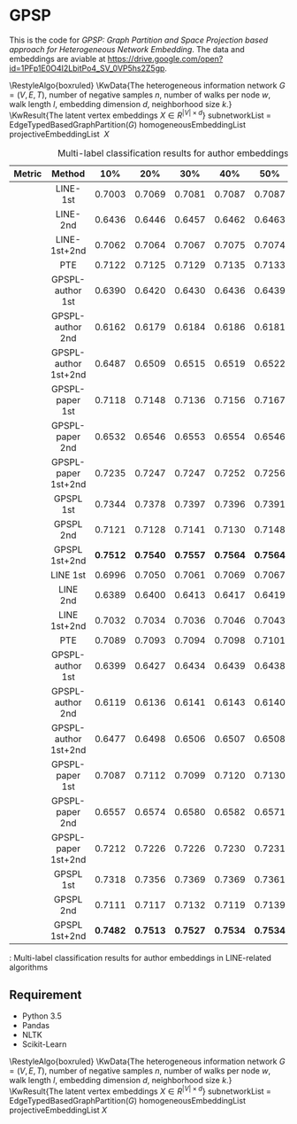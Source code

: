 # GPSP
This is the code for *GPSP: Graph Partition and Space Projection based approach for Heterogeneous Network Embedding*. The data and embeddings are aviable at https://drive.google.com/open?id=1PFp1E0O4I2LbitPo4_SV_0VP5hs2Z5gp.

\RestyleAlgo{boxruled}
\KwData{The heterogeneous information network $G=(V,E,T)$, number of negative samples $n$, number of walks per node $w$, walk length $l$, embedding dimension $d$, neighborhood size $k$.}
\KwResult{The latent vertex embeddings $X\in R^{|V|\times d}$}
subnetworkList = EdgeTypedBasedGraphPartition($G$)
homogeneousEmbeddingList projectiveEmbeddingList  $X$








<table>
<caption>Multi-label classification results for author embeddings in LINE-related algorithms</caption>
<thead>
<tr class="header">
<th style="text-align: center;">Metric</th>
<th style="text-align: center;">Method</th>
<th style="text-align: center;">10%</th>
<th style="text-align: center;">20%</th>
<th style="text-align: center;">30%</th>
<th style="text-align: center;">40%</th>
<th style="text-align: center;">50%</th>
<th style="text-align: center;">60%</th>
<th style="text-align: center;">70%</th>
<th style="text-align: center;">80%</th>
<th style="text-align: center;">90%</th>
</tr>
</thead>
<tbody>
<tr class="odd">
<td style="text-align: center;"></td>
<td style="text-align: center;">LINE-1st</td>
<td style="text-align: center;">0.7003</td>
<td style="text-align: center;">0.7069</td>
<td style="text-align: center;">0.7081</td>
<td style="text-align: center;">0.7087</td>
<td style="text-align: center;">0.7087</td>
<td style="text-align: center;">0.7084</td>
<td style="text-align: center;">0.7079</td>
<td style="text-align: center;">0.7087</td>
<td style="text-align: center;">0.7079</td>
</tr>
<tr class="even">
<td style="text-align: center;"></td>
<td style="text-align: center;">LINE-2nd</td>
<td style="text-align: center;">0.6436</td>
<td style="text-align: center;">0.6446</td>
<td style="text-align: center;">0.6457</td>
<td style="text-align: center;">0.6462</td>
<td style="text-align: center;">0.6463</td>
<td style="text-align: center;">0.6458</td>
<td style="text-align: center;">0.6456</td>
<td style="text-align: center;">0.6450</td>
<td style="text-align: center;">0.6470</td>
</tr>
<tr class="odd">
<td style="text-align: center;"></td>
<td style="text-align: center;">LINE-1st+2nd</td>
<td style="text-align: center;">0.7062</td>
<td style="text-align: center;">0.7064</td>
<td style="text-align: center;">0.7067</td>
<td style="text-align: center;">0.7075</td>
<td style="text-align: center;">0.7074</td>
<td style="text-align: center;">0.7077</td>
<td style="text-align: center;">0.7062</td>
<td style="text-align: center;">0.7072</td>
<td style="text-align: center;">0.7075</td>
</tr>
<tr class="even">
<td style="text-align: center;"></td>
<td style="text-align: center;">PTE</td>
<td style="text-align: center;">0.7122</td>
<td style="text-align: center;">0.7125</td>
<td style="text-align: center;">0.7129</td>
<td style="text-align: center;">0.7135</td>
<td style="text-align: center;">0.7133</td>
<td style="text-align: center;">0.7138</td>
<td style="text-align: center;">0.7140</td>
<td style="text-align: center;">0.7135</td>
<td style="text-align: center;">0.7138</td>
</tr>
<tr class="odd">
<td style="text-align: center;"></td>
<td style="text-align: center;">GPSPL-author 1st</td>
<td style="text-align: center;">0.6390</td>
<td style="text-align: center;">0.6420</td>
<td style="text-align: center;">0.6430</td>
<td style="text-align: center;">0.6436</td>
<td style="text-align: center;">0.6439</td>
<td style="text-align: center;">0.6432</td>
<td style="text-align: center;">0.6426</td>
<td style="text-align: center;">0.6448</td>
<td style="text-align: center;">0.6455</td>
</tr>
<tr class="even">
<td style="text-align: center;"></td>
<td style="text-align: center;">GPSPL-author 2nd</td>
<td style="text-align: center;">0.6162</td>
<td style="text-align: center;">0.6179</td>
<td style="text-align: center;">0.6184</td>
<td style="text-align: center;">0.6186</td>
<td style="text-align: center;">0.6181</td>
<td style="text-align: center;">0.6181</td>
<td style="text-align: center;">0.6183</td>
<td style="text-align: center;">0.6199</td>
<td style="text-align: center;">0.6212</td>
</tr>
<tr class="odd">
<td style="text-align: center;"></td>
<td style="text-align: center;">GPSPL-author 1st+2nd</td>
<td style="text-align: center;">0.6487</td>
<td style="text-align: center;">0.6509</td>
<td style="text-align: center;">0.6515</td>
<td style="text-align: center;">0.6519</td>
<td style="text-align: center;">0.6522</td>
<td style="text-align: center;">0.6515</td>
<td style="text-align: center;">0.6519</td>
<td style="text-align: center;">0.6534</td>
<td style="text-align: center;">0.6540</td>
</tr>
<tr class="even">
<td style="text-align: center;"></td>
<td style="text-align: center;">GPSPL-paper 1st</td>
<td style="text-align: center;">0.7118</td>
<td style="text-align: center;">0.7148</td>
<td style="text-align: center;">0.7136</td>
<td style="text-align: center;">0.7156</td>
<td style="text-align: center;">0.7167</td>
<td style="text-align: center;">0.7127</td>
<td style="text-align: center;">0.7219</td>
<td style="text-align: center;">0.7206</td>
<td style="text-align: center;">0.7227</td>
</tr>
<tr class="odd">
<td style="text-align: center;"></td>
<td style="text-align: center;">GPSPL-paper 2nd</td>
<td style="text-align: center;">0.6532</td>
<td style="text-align: center;">0.6546</td>
<td style="text-align: center;">0.6553</td>
<td style="text-align: center;">0.6554</td>
<td style="text-align: center;">0.6546</td>
<td style="text-align: center;">0.6540</td>
<td style="text-align: center;">0.6552</td>
<td style="text-align: center;">0.6521</td>
<td style="text-align: center;">0.6565</td>
</tr>
<tr class="even">
<td style="text-align: center;"></td>
<td style="text-align: center;">GPSPL-paper 1st+2nd</td>
<td style="text-align: center;">0.7235</td>
<td style="text-align: center;">0.7247</td>
<td style="text-align: center;">0.7247</td>
<td style="text-align: center;">0.7252</td>
<td style="text-align: center;">0.7256</td>
<td style="text-align: center;">0.7250</td>
<td style="text-align: center;">0.7262</td>
<td style="text-align: center;">0.7256</td>
<td style="text-align: center;">0.7267</td>
</tr>
<tr class="odd">
<td style="text-align: center;"></td>
<td style="text-align: center;">GPSPL 1st</td>
<td style="text-align: center;">0.7344</td>
<td style="text-align: center;">0.7378</td>
<td style="text-align: center;">0.7397</td>
<td style="text-align: center;">0.7396</td>
<td style="text-align: center;">0.7391</td>
<td style="text-align: center;">0.7401</td>
<td style="text-align: center;">0.7410</td>
<td style="text-align: center;">0.7425</td>
<td style="text-align: center;">0.7388</td>
</tr>
<tr class="even">
<td style="text-align: center;"></td>
<td style="text-align: center;">GPSPL 2nd</td>
<td style="text-align: center;">0.7121</td>
<td style="text-align: center;">0.7128</td>
<td style="text-align: center;">0.7141</td>
<td style="text-align: center;">0.7130</td>
<td style="text-align: center;">0.7148</td>
<td style="text-align: center;">0.7146</td>
<td style="text-align: center;">0.7137</td>
<td style="text-align: center;">0.7145</td>
<td style="text-align: center;">0.7159</td>
</tr>
<tr class="odd">
<td style="text-align: center;"></td>
<td style="text-align: center;">GPSPL 1st+2nd</td>
<td style="text-align: center;"><strong>0.7512</strong></td>
<td style="text-align: center;"><strong>0.7540</strong></td>
<td style="text-align: center;"><strong>0.7557</strong></td>
<td style="text-align: center;"><strong>0.7564</strong></td>
<td style="text-align: center;"><strong>0.7564</strong></td>
<td style="text-align: center;"><strong>0.7558</strong></td>
<td style="text-align: center;"><strong>0.7554</strong></td>
<td style="text-align: center;"><strong>0.7574</strong></td>
<td style="text-align: center;"><strong>0.7552</strong></td>
</tr>
<tr class="even">
<td style="text-align: center;"></td>
<td style="text-align: center;">LINE 1st</td>
<td style="text-align: center;">0.6996</td>
<td style="text-align: center;">0.7050</td>
<td style="text-align: center;">0.7061</td>
<td style="text-align: center;">0.7069</td>
<td style="text-align: center;">0.7067</td>
<td style="text-align: center;">0.7062</td>
<td style="text-align: center;">0.7056</td>
<td style="text-align: center;">0.7063</td>
<td style="text-align: center;">0.7059</td>
</tr>
<tr class="odd">
<td style="text-align: center;"></td>
<td style="text-align: center;">LINE 2nd</td>
<td style="text-align: center;">0.6389</td>
<td style="text-align: center;">0.6400</td>
<td style="text-align: center;">0.6413</td>
<td style="text-align: center;">0.6417</td>
<td style="text-align: center;">0.6419</td>
<td style="text-align: center;">0.6415</td>
<td style="text-align: center;">0.6409</td>
<td style="text-align: center;">0.6403</td>
<td style="text-align: center;">0.6426</td>
</tr>
<tr class="even">
<td style="text-align: center;"></td>
<td style="text-align: center;">LINE 1st+2nd</td>
<td style="text-align: center;">0.7032</td>
<td style="text-align: center;">0.7034</td>
<td style="text-align: center;">0.7036</td>
<td style="text-align: center;">0.7046</td>
<td style="text-align: center;">0.7043</td>
<td style="text-align: center;">0.7049</td>
<td style="text-align: center;">0.7035</td>
<td style="text-align: center;">0.7044</td>
<td style="text-align: center;">0.7036</td>
</tr>
<tr class="odd">
<td style="text-align: center;"></td>
<td style="text-align: center;">PTE</td>
<td style="text-align: center;">0.7089</td>
<td style="text-align: center;">0.7093</td>
<td style="text-align: center;">0.7094</td>
<td style="text-align: center;">0.7098</td>
<td style="text-align: center;">0.7101</td>
<td style="text-align: center;">0.7104</td>
<td style="text-align: center;">0.7090</td>
<td style="text-align: center;">0.7099</td>
<td style="text-align: center;">0.7094</td>
</tr>
<tr class="even">
<td style="text-align: center;"></td>
<td style="text-align: center;">GPSPL-author 1st</td>
<td style="text-align: center;">0.6399</td>
<td style="text-align: center;">0.6427</td>
<td style="text-align: center;">0.6434</td>
<td style="text-align: center;">0.6439</td>
<td style="text-align: center;">0.6438</td>
<td style="text-align: center;">0.6436</td>
<td style="text-align: center;">0.6424</td>
<td style="text-align: center;">0.6451</td>
<td style="text-align: center;">0.6451</td>
</tr>
<tr class="odd">
<td style="text-align: center;"></td>
<td style="text-align: center;">GPSPL-author 2nd</td>
<td style="text-align: center;">0.6119</td>
<td style="text-align: center;">0.6136</td>
<td style="text-align: center;">0.6141</td>
<td style="text-align: center;">0.6143</td>
<td style="text-align: center;">0.6140</td>
<td style="text-align: center;">0.6138</td>
<td style="text-align: center;">0.6138</td>
<td style="text-align: center;">0.6162</td>
<td style="text-align: center;">0.6169</td>
</tr>
<tr class="even">
<td style="text-align: center;"></td>
<td style="text-align: center;">GPSPL-author 1st+2nd</td>
<td style="text-align: center;">0.6477</td>
<td style="text-align: center;">0.6498</td>
<td style="text-align: center;">0.6506</td>
<td style="text-align: center;">0.6507</td>
<td style="text-align: center;">0.6508</td>
<td style="text-align: center;">0.6501</td>
<td style="text-align: center;">0.6506</td>
<td style="text-align: center;">0.6529</td>
<td style="text-align: center;">0.6528</td>
</tr>
<tr class="odd">
<td style="text-align: center;"></td>
<td style="text-align: center;">GPSPL-paper 1st</td>
<td style="text-align: center;">0.7087</td>
<td style="text-align: center;">0.7112</td>
<td style="text-align: center;">0.7099</td>
<td style="text-align: center;">0.7120</td>
<td style="text-align: center;">0.7130</td>
<td style="text-align: center;">0.7083</td>
<td style="text-align: center;">0.7198</td>
<td style="text-align: center;">0.7177</td>
<td style="text-align: center;">0.7211</td>
</tr>
<tr class="even">
<td style="text-align: center;"></td>
<td style="text-align: center;">GPSPL-paper 2nd</td>
<td style="text-align: center;">0.6557</td>
<td style="text-align: center;">0.6574</td>
<td style="text-align: center;">0.6580</td>
<td style="text-align: center;">0.6582</td>
<td style="text-align: center;">0.6571</td>
<td style="text-align: center;">0.6570</td>
<td style="text-align: center;">0.6578</td>
<td style="text-align: center;">0.6550</td>
<td style="text-align: center;">0.6591</td>
</tr>
<tr class="odd">
<td style="text-align: center;"></td>
<td style="text-align: center;">GPSPL-paper 1st+2nd</td>
<td style="text-align: center;">0.7212</td>
<td style="text-align: center;">0.7226</td>
<td style="text-align: center;">0.7226</td>
<td style="text-align: center;">0.7230</td>
<td style="text-align: center;">0.7231</td>
<td style="text-align: center;">0.7229</td>
<td style="text-align: center;">0.7243</td>
<td style="text-align: center;">0.7232</td>
<td style="text-align: center;">0.7251</td>
</tr>
<tr class="even">
<td style="text-align: center;"></td>
<td style="text-align: center;">GPSPL 1st</td>
<td style="text-align: center;">0.7318</td>
<td style="text-align: center;">0.7356</td>
<td style="text-align: center;">0.7369</td>
<td style="text-align: center;">0.7369</td>
<td style="text-align: center;">0.7361</td>
<td style="text-align: center;">0.7374</td>
<td style="text-align: center;">0.7388</td>
<td style="text-align: center;">0.7402</td>
<td style="text-align: center;">0.7364</td>
</tr>
<tr class="odd">
<td style="text-align: center;"></td>
<td style="text-align: center;">GPSPL 2nd</td>
<td style="text-align: center;">0.7111</td>
<td style="text-align: center;">0.7117</td>
<td style="text-align: center;">0.7132</td>
<td style="text-align: center;">0.7119</td>
<td style="text-align: center;">0.7139</td>
<td style="text-align: center;">0.7137</td>
<td style="text-align: center;">0.7130</td>
<td style="text-align: center;">0.7136</td>
<td style="text-align: center;">0.7155</td>
</tr>
<tr class="even">
<td style="text-align: center;"></td>
<td style="text-align: center;">GPSPL 1st+2nd</td>
<td style="text-align: center;"><strong>0.7482</strong></td>
<td style="text-align: center;"><strong>0.7513</strong></td>
<td style="text-align: center;"><strong>0.7527</strong></td>
<td style="text-align: center;"><strong>0.7534</strong></td>
<td style="text-align: center;"><strong>0.7534</strong></td>
<td style="text-align: center;"><strong>0.7529</strong></td>
<td style="text-align: center;"><strong>0.7526</strong></td>
<td style="text-align: center;"><strong>0.7544</strong></td>
<td style="text-align: center;"><strong>0.7522</strong></td>
</tr>
</tbody>
</table>

: Multi-label classification results for author embeddings in
LINE-related algorithms



## Requirement
* Python 3.5
* Pandas
* NLTK
* Scikit-Learn


\RestyleAlgo{boxruled}
\KwData{The heterogeneous information network $G=(V,E,T)$, number of negative samples $n$, number of walks per node $w$, walk length $l$, embedding dimension $d$, neighborhood size $k$.}
\KwResult{The latent vertex embeddings $X\in R^{|V|\times d}$}
subnetworkList = EdgeTypedBasedGraphPartition($G$)
homogeneousEmbeddingList projectiveEmbeddingList  $X$
